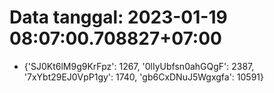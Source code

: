 # Data tanggal: 2023-01-19 08:07:00.708827+07:00

* {'SJ0Kt6lM9g9KrFpz': 1267, '0lIyUbfsn0ahGQgF': 2387, '7xYbt29EJ0VpP1gy': 1740, 'gb6CxDNuJ5Wgxgfa': 10591}
